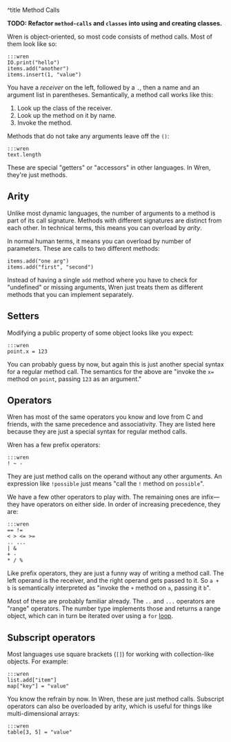 ^title Method Calls

**TODO: Refactor `method-calls` and `classes` into using and creating classes.**

Wren is object-oriented, so most code consists of method calls. Most of them
look like so:

    :::wren
    IO.print("hello")
    items.add("another")
    items.insert(1, "value")

You have a *receiver* on the left, followed by a `.`, then a name and an
argument list in parentheses. Semantically, a method call works like this:

1. Look up the class of the receiver.
2. Look up the method on it by name.
3. Invoke the method.

Methods that do not take any arguments leave off the `()`:

    :::wren
    text.length

These are special "getters" or "accessors" in other languages. In Wren, they're
just methods.

## Arity

Unlike most dynamic languages, the number of arguments to a method is part of
its call signature. Methods with different signatures are distinct from each
other. In technical terms, this means you can overload by *arity*.

In normal human terms, it means you can overload by number of parameters. These
are calls to two different methods:

    items.add("one arg")
    items.add("first", "second")

Instead of having a single `add` method where you have to check for "undefined"
or missing arguments, Wren just treats them as different methods that you can
implement separately.

## Setters

Modifying a public property of some object looks like you expect:

    :::wren
    point.x = 123

You can probably guess by now, but again this is just another special syntax
for a regular method call. The semantics for the above are "invoke the `x=`
method on `point`, passing `123` as an argument."

## Operators

Wren has most of the same operators you know and love from C and friends, with
the same precedence and associativity. They are listed here because they are
just a special syntax for regular method calls.

Wren has a few prefix operators:

    :::wren
    ! ~ -

They are just method calls on the operand without any other arguments. An
expression like `!possible` just means "call the `!` method on `possible`".

We have a few other operators to play with. The remaining ones are
infix&mdash;they have operators on either side. In order of increasing
precedence, they are:

    :::wren
    == !=
    < > <= >=
    .. ...
    | &
    + -
    * / %

Like prefix operators, they are just a funny way of writing a method call. The
left operand is the receiver, and the right operand gets passed to it. So
`a + b` is semantically interpreted as "invoke the `+` method on `a`, passing
it `b`".

Most of these are probably familiar already. The `..` and `...` operators are
"range" operators. The number type implements those and returns a range object,
which can in turn be iterated over using a `for` [loop](looping.html).

## Subscript operators

Most languages use square brackets (`[]`) for working with collection-like
objects. For example:

    :::wren
    list.add["item"]
    map["key"] = "value"

You know the refrain by now. In Wren, these are just method calls. Subscript
operators can also be overloaded by arity, which is useful for things like
multi-dimensional arrays:

    :::wren
    table[3, 5] = "value"
